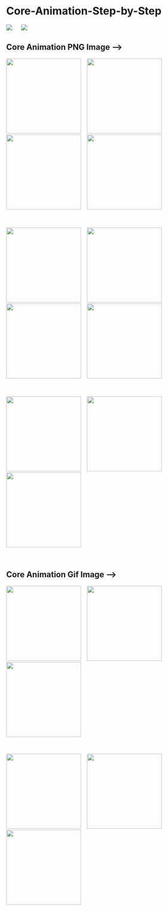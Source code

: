 # Core-Animation-Step-by-Step


![](https://img.shields.io/badge/Supported-iOS16.1%20%7C%20OSX%2016.1-4BC51D.svg?style=flat-square)&nbsp;&nbsp;&nbsp;&nbsp;&nbsp;
![](https://img.shields.io/badge/Swift-5.7.1-orange.svg?style=flat)

## Core Animation PNG Image -->

<img src="./Image sample/0.png" width='200px'>&nbsp;&nbsp;&nbsp;&nbsp;<img src="./Image sample/1.png" width='200px'>&nbsp;&nbsp;&nbsp;&nbsp;<img src="./Image sample/2.png" width='200px'>&nbsp;&nbsp;&nbsp;&nbsp;<img src="./Image sample/3.png" width='200px'>

<br/>

<img src="./Image sample/4.png" width='200px'>&nbsp;&nbsp;&nbsp;&nbsp;<img src="./Image sample/5.png" width='200px'>&nbsp;&nbsp;&nbsp;&nbsp;<img src="./Image sample/6.png" width='200px'>&nbsp;&nbsp;&nbsp;&nbsp;<img src="./Image sample/7.png" width='200px'>

<br/>

<img src="./Image sample/8.png" width='200px'>&nbsp;&nbsp;&nbsp;&nbsp;<img src="./Image sample/9.png" width='200px'>&nbsp;&nbsp;&nbsp;&nbsp;<img src="./Image sample/10.png" width='200px'>

<br/>

## Core Animation Gif Image -->

<img src="./Image sample/v1.gif" width='200px'>&nbsp;&nbsp;&nbsp;&nbsp;<img src="./Image sample/v2.gif" width='200px'>&nbsp;&nbsp;&nbsp;&nbsp;<img src="./Image sample/v3.gif" width='200px'>

<br/>

<img src="./Image sample/v4.gif" width='200px'>&nbsp;&nbsp;&nbsp;&nbsp;<img src="./Image sample/v6.gif" width='200px'>&nbsp;&nbsp;&nbsp;&nbsp;<img src="./Image sample/v7.gif" width='200px'>

